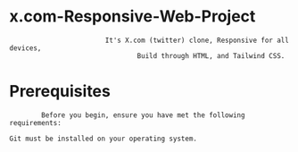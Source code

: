 #                                   x.com-Responsive-Web-Project

                            It's X.com (twitter) clone, Responsive for all devices,
                                    Build through HTML, and Tailwind CSS.

#    Prerequisites
            Before you begin, ensure you have met the following requirements:

    Git must be installed on your operating system.